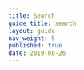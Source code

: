 ```yaml
---
title: Search
guide_title: search
layout: guide
nav_weight: 5
published: true
date: 2019-08-26
---
```

